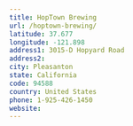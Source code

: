 ```yaml
---
title: HopTown Brewing
url: /hoptown-brewing/
latitude: 37.677
longitude: -121.898
address1: 3015-D Hopyard Road
address2: 
city: Pleasanton
state: California
code: 94588
country: United States
phone: 1-925-426-1450
website: 
---
```


